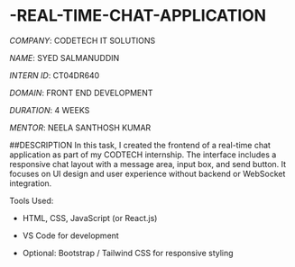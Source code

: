 # -REAL-TIME-CHAT-APPLICATION

*COMPANY*: CODETECH IT SOLUTIONS

*NAME*: SYED SALMANUDDIN 

*INTERN ID*: CT04DR640

*DOMAIN*: FRONT END DEVELOPMENT

*DURATION*: 4 WEEKS 

*MENTOR*: NEELA SANTHOSH KUMAR


##DESCRIPTION 
In this task, I created the frontend of a real-time chat application as part of my CODTECH internship. The interface includes a responsive chat layout with a message area, input box, and send button. It focuses on UI design and user experience without backend or WebSocket integration.

Tools Used:

- HTML, CSS, JavaScript (or React.js)

- VS Code for development

- Optional: Bootstrap / Tailwind CSS for responsive styling
